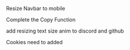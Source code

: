 Resize Navbar to mobile

Complete the Copy Function

add resizing text size anim to discord and github

Cookies need to added